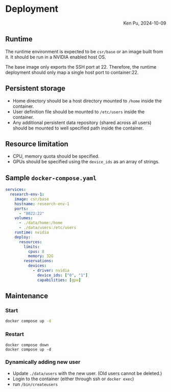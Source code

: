 # Deployment

<p style='text-align:right'>Ken Pu, 2024-10-09</p>

## Runtime

The runtime environment is expected to be `csr/base` or an image built from it.
It should be run in a NVIDIA enabled host OS.

The base image only exports the SSH port at 22.  Therefore, the runtime deployment should only map a single host port to container:22.

## Persistent storage

- Home directory should be a host directory mounted to `/home` inside the container.
- User definition file should be mounted to `/etc/users` inside the container.
- Any additional persistent data repository (shared across all users) should be mounted to well specified path inside the container.

## Resource limitation

- CPU, memory quota should be specified.
- GPUs should be specified using the `device_ids` as an array of strings.

## Sample `docker-compose.yaml`

```yaml
services:
  research-env-1:
    image: csr/base
    hostname: research-env-1
    ports:
      - "8022:22"
    volumes:
      - ./data/home:/home
      - ./data/users:/etc/users
    runtime: nvidia
    deploy:
      resources:
        limits:
          cpus: 8
          memory: 32G
        reservations:
          devices:
            - driver: nvidia
              device_ids: ["0", "1"]
              capabilities: [gpu]
```

## Maintenance

### Start

```sh
docker compose up -d
```

### Restart

```
docker compose down
docker compose up -d
```

### Dynamically adding new user

- Update `./data/users` with the new user.  (Old users cannot be deleted.)
- Login to the container (either through ssh or `docker exec`)
- run `/bin/createusers`